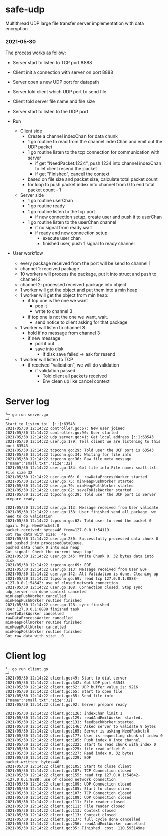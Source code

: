 # safe-udp
Multithread UDP large file transfer server implementation with data encryption

### 2021-05-30

The process works as follow:

- Server start to listen to TCP port 8888
- Client init a connection with server on port 8888
- Server open a new UDP port for datapath
- Server told client which UDP port to send file
- Client told server file name and file size
- Server start to listen to the UDP port
- Run
  - Client side
    - Create a channel indexChan for data chunk
    - 1 go routine to read from the channel indexChan and emit out the UDP packet
    - 1 go routine listen to the tcp connection for communication with server
      - if get "NeedPacket:1234", push 1234 into channel indexChan to let client resend the packet
      - if get "Finished", cancel the context
    - based on file size and packet size, calculate total packet count
    - for loop to push packet index into channel from 0 to end total packet count - 1
  - Server side
    - 1 go routine userChan
    - 1 go routine ready
    - 1 go routine listen to the tcp port
      - if new connection setup, create user and push it to userChan
    - 1 go routine listen to the userChan channel
      - if no signal from ready wait
      - if ready and new connection setup
        - execute user chan
        - finished user, push 1 signal to ready channel

- User workflow
  - every package received from the port will be send to channel 1
  - channel 1: received package
  - 10 workers will process the package, put it into struct and push to channel 2
  - channel 2: processed received package into object
  - 1 worker will get the object and put them into a min heap
  - 1 worker will get the object from min heap:
    - if top one is the one we want
      - pop it
      - write to channel 3
    - if top one is not the one we want, wait.
      - send notice to client asking for that package
  - 1 worker will listen to channel 3
    - hold if no message from channel 3
    - if new message
      - poll it out
      - save into disk
        - if disk save failed -> ask for resend
  - 1 worker will listen to TCP
    - if received "validation", we will do validation
      - if validation passed
        - Told client all packets received
        - Env clean up like cancel context

# Server log

```
╰─ go run server.go                                                                                                                                                                                                                                 ─╯
Start to listen to:  [::]:63543
2021/05/30 12:14:22 controller.go:67: New user joined
2021/05/30 12:14:22 controller.go:90: User started
2021/05/30 12:14:22 udp_server.go:41: Get local address [::]:63543
2021/05/30 12:14:22 user.go:179: Tell client we are listening to this port 63543
2021/05/30 12:14:22 tcpconn.go:29: Told user the UCP port is 63543
2021/05/30 12:14:22 tcpconn.go:34: Waiting for file info
2021/05/30 12:14:22 tcpconn.go:36: Raw file meta message {"name":"small.txt","size":32}
2021/05/30 12:14:22 user.go:184: Got file info File name: small.txt. File size 32
2021/05/30 12:14:22 user.go:66: 0  rawDataProcessWorker started
2021/05/30 12:14:22 user.go:75: minHeapPushWorker started
2021/05/30 12:14:22 user.go:79: minHeapPollWorker started
2021/05/30 12:14:22 user.go:82: saveToDiskWorker started
2021/05/30 12:14:22 tcpconn.go:29: Told user the UCP port is Server prepare ready

2021/05/30 12:14:22 user.go:113: Message received from User validate
2021/05/30 12:14:22 user.go:138: User finished send all package. we need to do validation
2021/05/30 12:14:22 tcpconn.go:62: Told user to send the packet 0 again. Msg: NeedPacket:0
packet-received: bytes=46 from=127.0.0.1:54119
Got raw data with size:  46
2021/05/30 12:14:22 user.go:230: Successfully processed data chunk 0 and pushed into processedDataQueue.
pushed data chunk 0 into min heap
Got signal! Check the current heap top! 
2021/05/30 12:14:22 user.go:345: Write Chunk 0, 32 bytes data into disk
2021/05/30 12:14:22 tcpconn.go:69: EOF
2021/05/30 12:14:22 user.go:113: Message received from User EOF
2021/05/30 12:14:22 user.go:142: All Validation is done. Cleaning up
2021/05/30 12:14:22 tcpconn.go:69: read tcp 127.0.0.1:8888->127.0.0.1:54642: use of closed network connection
2021/05/30 12:14:22 user.go:108: Connection closed. Stop sync
udp_server run done context canceled
minHeapPushWorker cancelled
minHeapPushWorker routine finished
2021/05/30 12:14:22 user.go:128: sync finished
User 127.0.0.1:8888 finished task
saveToDiskWorker cancelled
rawDataProcessWorker cancelled
minHeapPollWorker routine finished
minHeapPollWorker cancelled
minHeapPollWorker routine finished
Got raw data with size:  0
```

# Client log

```
╰─ go run client.go                                                                                        ─╯
2021/05/30 12:14:22 client.go:49: Start to dial server
2021/05/30 12:14:22 client.go:342: Got UDP port 63543
2021/05/30 12:14:22 client.go:62: UDP buffer value is: 9216
2021/05/30 12:14:22 client.go:65: Start to open file
2021/05/30 12:14:22 client.go:85: Send file info {"name":"small.txt","size":32}
2021/05/30 12:14:22 client.go:92: Server prepare ready

2021/05/30 12:14:22 client.go:126: indexChan limit 1
2021/05/30 12:14:22 client.go:129: readAndEmitWorker started.
2021/05/30 12:14:22 client.go:131: feedbackWorker started.
2021/05/30 12:14:22 client.go:146: Asked server to validate 9 bytes
2021/05/30 12:14:22 client.go:165: Server is asking NeedPacket:0
2021/05/30 12:14:22 client.go:177: User is requesting chunk of index 0
2021/05/30 12:14:22 client.go:185: Push index 0 into channel
2021/05/30 12:14:22 client.go:222: start to read chunk with index 0
2021/05/30 12:14:22 client.go:225: file read offset 0
2021/05/30 12:14:22 client.go:227: Read index 0, 32 bytes
2021/05/30 12:14:22 client.go:229: EOF
packet-written: bytes=46
2021/05/30 12:14:22 client.go:105: Start to close client
2021/05/30 12:14:22 client.go:107: TCP Connection closed
2021/05/30 12:14:22 client.go:155: read tcp 127.0.0.1:54642->127.0.0.1:8888: use of closed network connection
2021/05/30 12:14:22 client.go:109: UDP Connection closed
2021/05/30 12:14:22 client.go:105: Start to close client
2021/05/30 12:14:22 client.go:107: TCP Connection closed
2021/05/30 12:14:22 client.go:109: UDP Connection closed
2021/05/30 12:14:22 client.go:111: File reader closed
2021/05/30 12:14:22 client.go:111: File reader closed
2021/05/30 12:14:22 client.go:113: Context closed
2021/05/30 12:14:22 client.go:113: Context closed
2021/05/30 12:14:22 client.go:137: full cycle done cancelled
2021/05/30 12:14:22 client.go:256: readAndEmitWorker cancelled
2021/05/30 12:14:22 client.go:35: Finished. cost  110.595149ms
```